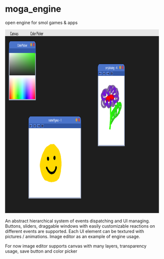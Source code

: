 # moga_engine
open engine for smol games &amp; apps

<img src="showcase/example.png" alt="oops" width="800" height="600">

An abstract hierarchical system of events dispatching and UI managing. Buttons, sliders, draggable windows with easily customizable reactions on different events are supported. Each UI element can be textured with pictures / animations. Image editor as an example of engine usage.

For now image editor supports canvas with many layers, transparency usage, save button and color picker

